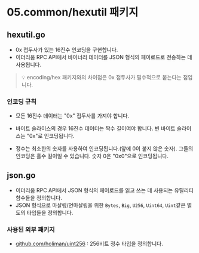 # 05.common/hexutil 패키지

## hexutil.go

- 0x 접두사가 있는 16진수 인코딩을 구현합니다.
- 이더리움 RPC API에서 바이너리 데이터를 JSON 형식의 페이로드로 전송하는 데 사용됩니다.

> 💡 encoding/hex 패키지와의 차이점은 0x 접두사가 필수적으로 붙는다는 점입니다.

### 인코딩 규칙

* 모든 16진수 데이터는 "0x" 접두사를 가져야 합니다.

* 바이트 슬라이스의 경우 16진수 데이터는 짝수 길이여야 합니다. 빈 바이트 슬라이스는 "0x"로 인코딩됩니다.

* 정수는 최소한의 숫자를 사용하여 인코딩됩니다.(앞에 0이 붙지 않은 숫자). 그들의 인코딩은 홀수 길이일 수 있습니다. 숫자 0은 "0x0"으로 인코딩됩니다.


## json.go

- 이더리움 RPC API에서 JSON 형식의 페이로드를 읽고 쓰는 데 사용되는 유틸리티 함수들을 정의합니다.
- JSON 형식으로 마샬링/언마샬링을 위한 `Bytes`, `Big`, `U256`, `Uint64`, `Uint`같은 별도의 타입들을 정의합니다.

### 사용된 외부 패키지

- [github.com/holiman/uint256](https://github.com/holiman/uint256) : 256비트 정수 타입을 정의합니다.